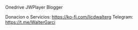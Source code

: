 Onedrive JWPlayer Blogger

Donacion o Servicios: https://ko-fi.com/licdwalterg 
Telegram: https://t.me/WalterGarci

